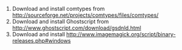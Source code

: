 1. Download and install comtypes from http://sourceforge.net/projects/comtypes/files/comtypes/
2. Download and install Ghostscript from http://www.ghostscript.com/download/gsdnld.html
3. Download and install http://www.imagemagick.org/script/binary-releases.php#windows
